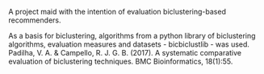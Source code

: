 A project maid with the intention of evaluation biclustering-based recommenders.

As a basis for biclustering, algorithms from a python library of biclustering algorithms, evaluation measures and datasets - bicbiclustlib - was used.
Padilha, V. A. & Campello, R. J. G. B. (2017). A systematic comparative evaluation of biclustering techniques. BMC Bioinformatics, 18(1):55.
